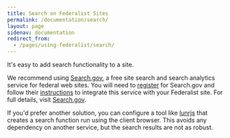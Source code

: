 ```yaml
---
title: Search on Federalist Sites
permalink: /documentation/search/
layout: page
sidenav: documentation
redirect_from:
  - /pages/using-federalist/search/
---
```


It's easy to add search functionality to a site.

We recommend using [Search.gov][], a free site search and search analytics service for federal web sites. You will need to [register](https://search.usa.gov/signup) for Search.gov and follow their [instructions](https://search.gov/blog/go-live.html) to integrate this service with your Federalist site. For full details, visit [Search.gov][]. 

If you'd prefer another solution, you can configure a tool like [lunrjs](https://lunrjs.com/) that creates a search function run using the client browser. This avoids any dependency on another service, but the search results are not as robust.

[Search.gov]: https://search.gov/
